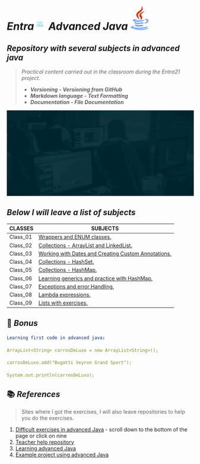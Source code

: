 # _Entra![](./entra21numero.png) Advanced Java![](./java_icone.png)_

## _Repository with several subjects in advanced java_

> _Practical content carried out in the classroom during the Entra21 project._
>
> - **_Versioning - Versioning from GitHub_**
> - **_Markdown language - Text Formatting_**
> - **_Documentation - File Documentation_**

![Gif Entra21](/entra21.gif)

## _Below I will leave a list of subjects_

| CLASSES | SUBJECTS |
|------|---------|
|Class_01|[Wrappers and ENUM classes.](/JavaAcancado/src/br/com/entra21/java/avancado/aula01)  
|Class_02|[Collections - ArrayList and LinkedList.](/JavaAcancado/src/br/com/entra21/java/avancado/aula02)  
|Class_03|[Working with Dates and Creating Custom Annotations.](/JavaAcancado/src/br/com/entra21/java/avancado/aula03)
|Class_04|[Collections - HashSet.](/JavaAcancado/src/br/com/entra21/java/avancado/aula04)
|Class_05|[Collections - HashMap.](/JavaAcancado/src/br/com/entra21/java/avancado/aula05)
|Class_06|[Learning generics and practice with HashMap.](/JavaAcancado/src/br/com/entra21/java/avancado/aula06)
|Class_07|[Exceptions and error Handling.](/JavaAcancado/src/br/com/entra21/java/avancado/aula07)
|Class_08|[Lambda expressions.](/JavaAcancado/src/br/com/entra21/java/avancado/aula08)
|Class_09|[Lists with exercises.](/JavaAcancado/src/br/com/entra21/java/avancado/aula9)

## 🎫 _Bonus_

```yaml
Learning first code in advanced java:

ArrayList<String> carrosDeLuxo = new ArrayList<String>();

carrosDeLuxo.add("Bugatti Veyron Grand Sport");

System.out.println(carrosDeLuxo);
```

## 📚 _References_ 

> Sites where I got the exercises, I will also leave repositories to help you do the exercises.

1. [Difficult exercises in advanced Java](https://oliota.com/curso_detalhe/entra21-31-05-2022-java-avancado/1653925541581) - scroll down to the bottom of the page 
or click on nine
2. [Teacher help repository](https://github.com/oliota/entra21-aulas-java-avancado)
3. [Learning advanced Java](https://oliota.com/curso_detalhe/entra21-31-05-2022-java-avancado/1653925541581)
4. [Example project using advanced Java](https://github.com/TimeVerde/SistemaBancario)
